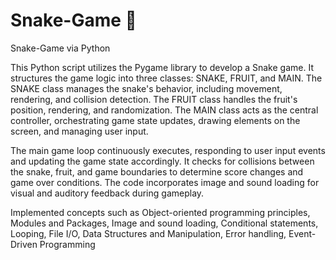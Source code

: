 # Snake-Game 🐍
Snake-Game via Python

This Python script utilizes the Pygame library to develop a Snake game. It structures the game logic into three classes: SNAKE, FRUIT, and MAIN.
The SNAKE class manages the snake's behavior, including movement, rendering, and collision detection. The FRUIT class handles the fruit's position, rendering, and randomization.
The MAIN class acts as the central controller, orchestrating game state updates, drawing elements on the screen, and managing user input.

The main game loop continuously executes, responding to user input events and updating the game state accordingly.
It checks for collisions between the snake, fruit, and game boundaries to determine score changes and game over conditions.
The code incorporates image and sound loading for visual and auditory feedback during gameplay.

Implemented concepts such as Object-oriented programming principles, Modules and Packages, Image and sound loading, Conditional statements, Looping, File I/O,
Data Structures and Manipulation, Error handling, Event-Driven Programming
